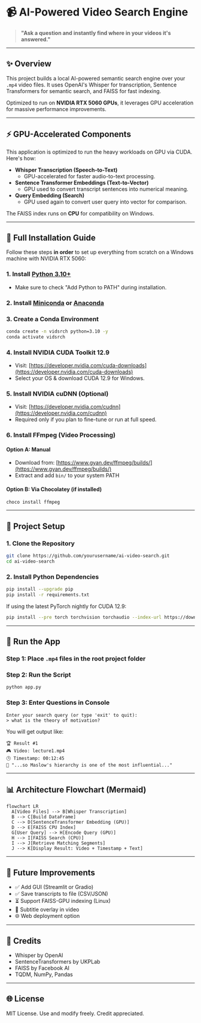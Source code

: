 # 📹 AI-Powered Video Search Engine

> **"Ask a question and instantly find where in your videos it's answered."**

---

## ✨ Overview

This project builds a local AI-powered semantic search engine over your `.mp4` video files. It uses OpenAI's Whisper for transcription, Sentence Transformers for semantic search, and FAISS for fast indexing.

Optimized to run on **NVIDIA RTX 5060 GPUs**, it leverages GPU acceleration for massive performance improvements.

---

## ⚡ GPU-Accelerated Components

This application is optimized to run the heavy workloads on GPU via CUDA. Here's how:

- **Whisper Transcription (Speech-to-Text)**
  - GPU-accelerated for faster audio-to-text processing.
- **Sentence Transformer Embeddings (Text-to-Vector)**
  - GPU used to convert transcript sentences into numerical meaning.
- **Query Embedding (Search)**
  - GPU used again to convert user query into vector for comparison.

The FAISS index runs on **CPU** for compatibility on Windows.

---

## 🧰 Full Installation Guide

Follow these steps **in order** to set up everything from scratch on a Windows machine with NVIDIA RTX 5060:

### 1. Install [Python 3.10+](https://www.python.org/downloads/)

- Make sure to check "Add Python to PATH" during installation.

### 2. Install [Miniconda](https://docs.conda.io/en/latest/miniconda.html) or [Anaconda](https://www.anaconda.com/products/distribution)

### 3. Create a Conda Environment

```bash
conda create -n vidsrch python=3.10 -y
conda activate vidsrch
```

### 4. Install NVIDIA CUDA Toolkit 12.9

- Visit: [https://developer.nvidia.com/cuda-downloads](https://developer.nvidia.com/cuda-downloads)
- Select your OS & download CUDA 12.9 for Windows.

### 5. Install NVIDIA cuDNN (Optional)

- Visit: [https://developer.nvidia.com/cudnn](https://developer.nvidia.com/cudnn)
- Required only if you plan to fine-tune or run at full speed.

### 6. Install FFmpeg (Video Processing)

#### Option A: Manual

- Download from: [https://www.gyan.dev/ffmpeg/builds/](https://www.gyan.dev/ffmpeg/builds/)
- Extract and add `bin/` to your system PATH

#### Option B: Via Chocolatey (if installed)

```bash
choco install ffmpeg
```

---

## 🚀 Project Setup

### 1. Clone the Repository

```bash
git clone https://github.com/yourusername/ai-video-search.git
cd ai-video-search
```

### 2. Install Python Dependencies

```bash
pip install --upgrade pip
pip install -r requirements.txt
```

If using the latest PyTorch nightly for CUDA 12.9:

```bash
pip install --pre torch torchvision torchaudio --index-url https://download.pytorch.org/whl/nightly/cu129
```

---

## 🔄 Run the App

### Step 1: Place `.mp4` files in the root project folder

### Step 2: Run the Script

```bash
python app.py
```

### Step 3: Enter Questions in Console

```text
Enter your search query (or type 'exit' to quit):
> what is the theory of motivation?
```

You will get output like:

```
🏆 Result #1
🎮 Video: lecture1.mp4
🕒 Timestamp: 00:12:45
📝 "...so Maslow's hierarchy is one of the most influential..."
```

---

## 📊 Architecture Flowchart (Mermaid)

```mermaid
flowchart LR
  A[Video Files] --> B[Whisper Transcription]
  B --> C[Build DataFrame]
  C --> D[SentenceTransformer Embedding (GPU)]
  D --> E[FAISS CPU Index]
  G[User Query] --> H[Encode Query (GPU)]
  H --> I[FAISS Search (CPU)]
  I --> J[Retrieve Matching Segments]
  J --> K[Display Result: Video + Timestamp + Text]
```

---

## 📂 Future Improvements

- ✅ Add GUI (Streamlit or Gradio)
- ✅ Save transcripts to file (CSV/JSON)
- ⏳ Support FAISS-GPU indexing (Linux)
- 📍 Subtitle overlay in video
- 🌐 Web deployment option

---

## 🌟 Credits

- Whisper by OpenAI
- SentenceTransformers by UKPLab
- FAISS by Facebook AI
- TQDM, NumPy, Pandas

---

## 🌐 License

MIT License. Use and modify freely. Credit appreciated.

